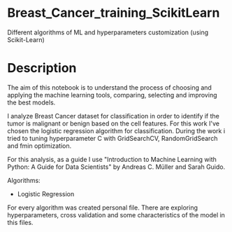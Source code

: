 # Breast_Canсer_training_ScikitLearn
Different algorithms of ML and hyperparameters customization (using Scikit-Learn)

# Description 
The aim of this notebook is to understand the process of choosing and applying the machine learning tools, comparing, selecting and improving the best models.

I analyze Breast Cancer dataset for classification in order to identify if the tumor is malignant or benign based on the cell features.
For this work I've chosen the logistic regression algorithm for classification. During the work i tried to tuning hyperparameter C with GridSearchCV, RandomGridSearch and fmin optimization.

For this analysis, as a guide  I use  "Introduction to Machine Learning with Python: A Guide for Data Scientists"
by Andreas C. Müller and Sarah Guido.

Algorithms:
* Logistic Regression

For every algorithm was created personal file. There are exploring hyperparameters, cross validation and some characteristics of the model in this files.


